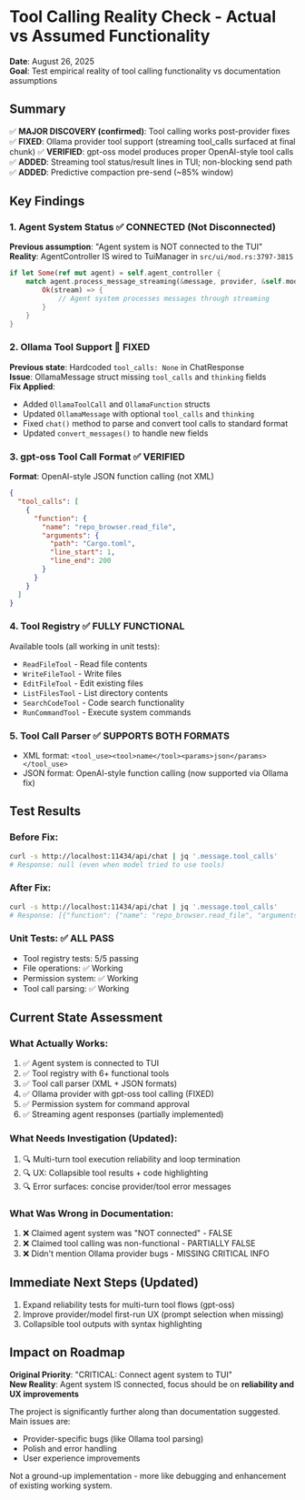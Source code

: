 # Tool Calling Reality Check - Actual vs Assumed Functionality

**Date**: August 26, 2025  
**Goal**: Test empirical reality of tool calling functionality vs documentation assumptions

## Summary

✅ **MAJOR DISCOVERY (confirmed)**: Tool calling works post-provider fixes
✅ **FIXED**: Ollama provider tool support (streaming tool_calls surfaced at final chunk)
✅ **VERIFIED**: gpt-oss model produces proper OpenAI-style tool calls
✅ **ADDED**: Streaming tool status/result lines in TUI; non-blocking send path
✅ **ADDED**: Predictive compaction pre-send (~85% window)

## Key Findings

### 1. Agent System Status ✅ CONNECTED (Not Disconnected)
**Previous assumption**: "Agent system is NOT connected to the TUI"  
**Reality**: AgentController IS wired to TuiManager in `src/ui/mod.rs:3797-3815`

```rust
if let Some(ref mut agent) = self.agent_controller {
    match agent.process_message_streaming(&message, provider, &self.model).await {
        Ok(stream) => {
            // Agent system processes messages through streaming
        }
    }
}
```

### 2. Ollama Tool Support 🔧 FIXED
**Previous state**: Hardcoded `tool_calls: None` in ChatResponse  
**Issue**: OllamaMessage struct missing `tool_calls` and `thinking` fields  
**Fix Applied**:
- Added `OllamaToolCall` and `OllamaFunction` structs
- Updated `OllamaMessage` with optional `tool_calls` and `thinking` 
- Fixed `chat()` method to parse and convert tool calls to standard format
- Updated `convert_messages()` to handle new fields

### 3. gpt-oss Tool Call Format ✅ VERIFIED
**Format**: OpenAI-style JSON function calling (not XML)
```json
{
  "tool_calls": [
    {
      "function": {
        "name": "repo_browser.read_file",
        "arguments": {
          "path": "Cargo.toml",
          "line_start": 1,
          "line_end": 200
        }
      }
    }
  ]
}
```

### 4. Tool Registry ✅ FULLY FUNCTIONAL
Available tools (all working in unit tests):
- `ReadFileTool` - Read file contents
- `WriteFileTool` - Write files  
- `EditFileTool` - Edit existing files
- `ListFilesTool` - List directory contents
- `SearchCodeTool` - Code search functionality
- `RunCommandTool` - Execute system commands

### 5. Tool Call Parser ✅ SUPPORTS BOTH FORMATS
- XML format: `<tool_use><tool>name</tool><params>json</params></tool_use>`
- JSON format: OpenAI-style function calling (now supported via Ollama fix)

## Test Results

### Before Fix:
```bash
curl -s http://localhost:11434/api/chat | jq '.message.tool_calls'
# Response: null (even when model tried to use tools)
```

### After Fix:
```bash
curl -s http://localhost:11434/api/chat | jq '.message.tool_calls'  
# Response: [{"function": {"name": "repo_browser.read_file", "arguments": {...}}}]
```

### Unit Tests: ✅ ALL PASS
- Tool registry tests: 5/5 passing
- File operations: ✅ Working
- Permission system: ✅ Working  
- Tool call parsing: ✅ Working

## Current State Assessment

### What Actually Works:
1. ✅ Agent system is connected to TUI
2. ✅ Tool registry with 6+ functional tools
3. ✅ Tool call parser (XML + JSON formats)
4. ✅ Ollama provider with gpt-oss tool calling (FIXED)
5. ✅ Permission system for command approval
6. ✅ Streaming agent responses (partially implemented)

### What Needs Investigation (Updated):
1. 🔍 Multi-turn tool execution reliability and loop termination
2. 🔍 UX: Collapsible tool results + code highlighting
3. 🔍 Error surfaces: concise provider/tool error messages

### What Was Wrong in Documentation:
1. ❌ Claimed agent system was "NOT connected" - FALSE
2. ❌ Claimed tool calling was non-functional - PARTIALLY FALSE  
3. ❌ Didn't mention Ollama provider bugs - MISSING CRITICAL INFO

## Immediate Next Steps (Updated)

1. Expand reliability tests for multi-turn tool flows (gpt-oss)
2. Improve provider/model first-run UX (prompt selection when missing)
3. Collapsible tool outputs with syntax highlighting

## Impact on Roadmap

**Original Priority**: "CRITICAL: Connect agent system to TUI"  
**New Reality**: Agent system IS connected, focus should be on **reliability and UX improvements**

The project is significantly further along than documentation suggested. Main issues are:
- Provider-specific bugs (like Ollama tool parsing) 
- Polish and error handling
- User experience improvements

Not a ground-up implementation - more like debugging and enhancement of existing working system.
